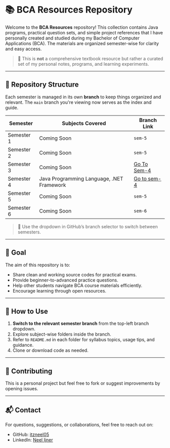 # 📚 BCA Resources Repository

Welcome to the **BCA Resources** repository! This collection contains Java programs, practical question sets, and simple project references that I have personally created and studied during my Bachelor of Computer Applications (BCA). The materials are organized semester-wise for clarity and easy access.

> 🔖 This is **not** a comprehensive textbook resource but rather a curated set of my personal notes, programs, and learning experiments.

---

## 📂 Repository Structure

Each semester is managed in its own **branch** to keep things organized and relevant. The `main` branch you're viewing now serves as the index and guide.

| Semester | Subjects Covered | Branch Link |
|----------|------------------|-------------|
| Semester 1 | Coming Soon | `sem-5` |
| Semester 2 | Coming Soon | `sem-5` |
| Semester 3 | Coming Soon | [Go To Sem-4](https://github.com/itzneel05/bca-resources/tree/semester-4?tab=readme-ov-file) |
| Semester 4 | Java Programming Language, .NET Framework | [Go to sem-4](https://github.com/itzneel05/bca-resources/tree/semester-4?tab=readme-ov-file) |
| Semester 5 | Coming Soon | `sem-5` |
| Semester 6 | Coming Soon | `sem-6` |

> 📌 Use the dropdown in GitHub’s branch selector to switch between semesters.

---

## 🎯 Goal

The aim of this repository is to:
- Share clean and working source codes for practical exams.
- Provide beginner-to-advanced practice questions.
- Help other students navigate BCA course materials efficiently.
- Encourage learning through open resources.

---

## 🚀 How to Use

1. **Switch to the relevant semester branch** from the top-left branch dropdown.
2. Explore subject-wise folders inside the branch.
3. Refer to `README.md` in each folder for syllabus topics, usage tips, and guidance.
4. Clone or download code as needed.

---

## 🤝 Contributing

This is a personal project but feel free to fork or suggest improvements by opening issues.

---

## 📬 Contact

For questions, suggestions, or collaborations, feel free to reach out on:
- GitHub: [itzneel05](https://github.com/itzneel05)
- LinkedIn: [Neel Ijner](https://www.linkedin.com/in/neel-ijner-b941a9308/)
